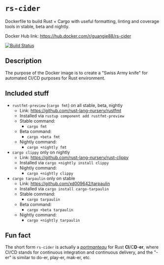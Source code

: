 # `rs-cider`

Dockerfile to build Rust + Cargo with useful formatting, linting and coverage
tools in stable, beta and nightly.

Docker Hub link: <https://hub.docker.com/r/guangie88/rs-cider>

[![Build Status](https://travis-ci.org/guangie88/rs-cider.svg?branch=master)](https://travis-ci.org/guangie88/rs-cider)

## Description

The purpose of the Docker image is to create a "Swiss Army knife" for automated
CI/CD purposes for Rust environment.

## Included stuff

- `rustfmt-preview` (`cargo fmt`) on all stable, beta, nightly
  - Link: <https://github.com/rust-lang-nursery/rustfmt>
  - Installed via `rustup component add rustfmt-preview`
  - Stable command:
    - `cargo fmt`
  - Beta command:
    - `cargo +beta fmt`
  - Nightly command:
    - `cargo +nightly fmt`
- `cargo clippy` only on nightly
  - Link: <https://github.com/rust-lang-nursery/rust-clippy>
  - Installed via `cargo +nightly install clippy`
  - Nightly command:
    - `cargo +nightly clippy`
- `cargo tarpaulin` only on stable
  - Link: <https://github.com/xd009642/tarpaulin>
  - Installed via `cargo install cargo-tarpaulin`
  - Stable command:
    - `cargo tarpaulin`
  - Beta command:
    - `cargo +beta tarpaulin`
  - Nightly command:
    - `cargo +nightly tarpaulin`

## Fun fact

The short form `rs-cider` is actually a
[_portmanteau_](https://en.wikipedia.org/wiki/Portmanteau) for Rust
**CI**/C**D**-**er**, where CI/CD stands for continuous integration and
continuous delivery, and the "-er" is similar to do-er, play-er, mak-er, etc.
